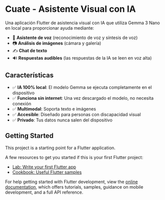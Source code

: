 # Cuate - Asistente Visual con IA

Una aplicación Flutter de asistencia visual con IA que utiliza Gemma 3 Nano en local para proporcionar ayuda mediante:
- 🎤 **Asistente de voz** (reconocimiento de voz y síntesis de voz)
- 📷 **Análisis de imágenes** (cámara y galería)
- ✍️ **Chat de texto**
- 🔊 **Respuestas audibles** (las respuestas de la IA se leen en voz alta)

## Características

- ✅ **IA 100% local**: El modelo Gemma se ejecuta completamente en el dispositivo
- ✅ **Funciona sin internet**: Una vez descargado el modelo, no necesita conexión
- ✅ **Multimodal**: Soporta texto e imágenes
- ✅ **Accesible**: Diseñado para personas con discapacidad visual
- ✅ **Privado**: Tus datos nunca salen del dispositivo

## Getting Started

This project is a starting point for a Flutter application.

A few resources to get you started if this is your first Flutter project:

- [Lab: Write your first Flutter app](https://docs.flutter.dev/get-started/codelab)
- [Cookbook: Useful Flutter samples](https://docs.flutter.dev/cookbook)

For help getting started with Flutter development, view the
[online documentation](https://docs.flutter.dev/), which offers tutorials,
samples, guidance on mobile development, and a full API reference.
